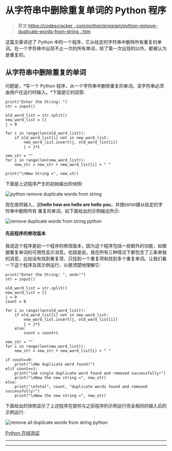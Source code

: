 # 从字符串中删除重复单词的 Python 程序

> 原文:[https://codescracker . com/python/program/python-remove-duplicate-words-from-string . htm](https://codescracker.com/python/program/python-remove-duplicate-words-from-string.htm)

这篇文章讲述了 Python 中的一个程序，它从给定的字符串中删除所有重复的单词。在一个字符串中出现不止一次的所有单词，除了第一次出现的以外，都被认为是重复的。

## 从字符串中删除重复的单词

问题是，*写一个 Python 程序，从一个字符串中删除重复的单词。该字符串必须由用户在运行时输入。*下面是它的回答:

```
print("Enter the String: ")
str = input()

old_word_list = str.split()
new_word_list = []
j = 0

for i in range(len(old_word_list)):
    if old_word_list[i] not in new_word_list:
        new_word_list.insert(j, old_word_list[i])
        j = j+1

new_str = ""
for i in range(len(new_word_list)):
    new_str = new_str + new_word_list[i] + " "

print("\nNew String =", new_str)
```

下面是上述程序产生的初始输出的快照:

![python remove duplicate words from string](../Images/ca0159e3053d3f1b76c23b8de40ab32b.png)

现在提供输入，说**hello how are hello are hello you**，并按`ENTER`键从给定的字符串中删除所有 重复的单词，如下面给出的示例输出所示:

![remove duplicate words from string python](../Images/2ae955f73f10a1b9376157239e76c58f.png)

#### 先前程序的修改版本

我说这个程序是前一个程序的修改版本，因为这个程序包括一些额外的功能，如根据重复单词的可用性显示消息。也就是说，我在所有三种情况下都包含了三条单独的消息，比如没有找到重复项、只找到一个重复项和找到多个重复单词。让我们看一下这个程序及其示例运行，以便清楚地理解它:

```
print("Enter the String: ", end="")
str = input()

old_word_list = str.split()
new_word_list = []
j = 0
count = 0

for i in range(len(old_word_list)):
    if old_word_list[i] not in new_word_list:
        new_word_list.insert(j, old_word_list[i])
        j = j+1
    else:
        count = count+1

new_str = ""
for i in range(len(new_word_list)):
    new_str = new_str + new_word_list[i] + " "

if count==0:
    print("\nNo duplicate word found!")
elif count==1:
    print("\nA single duplicate word found and removed successfully!")
    print("\nNow the new string =", new_str)
else:
    print("\nTotal", count, "duplicate words found and removed successfully!")
    print("\nNow the new string =", new_str)
```

下面给出的快照显示了上述程序在提供与之前程序的示例运行完全相同的输入后的示例运行:

![remove all duplicate words from string python](../Images/e43ad23dbb03afa32ebb12d3ade8d62e.png)

[Python 在线测试](/exam/showtest.php?subid=10)

* * *

* * *